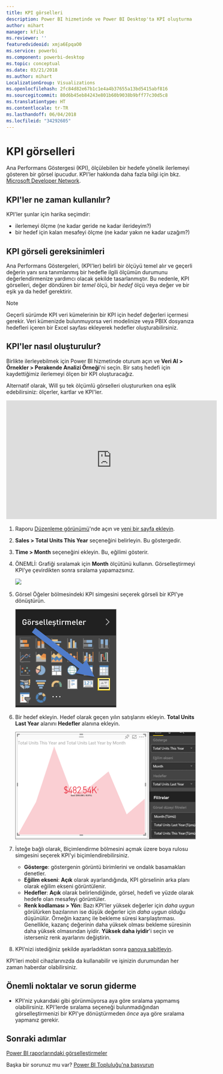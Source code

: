 ```yaml
---
title: KPI görselleri
description: Power BI hizmetinde ve Power BI Desktop'ta KPI oluşturma
author: mihart
manager: kfile
ms.reviewer: ''
featuredvideoid: xmja6EpqaO0
ms.service: powerbi
ms.component: powerbi-desktop
ms.topic: conceptual
ms.date: 03/21/2018
ms.author: mihart
LocalizationGroup: Visualizations
ms.openlocfilehash: 2fc84d82e67b1c1e4a4b37655a13bd5415abf816
ms.sourcegitcommit: 80d6b45eb84243e801b60b9038b9bff77c30d5c8
ms.translationtype: HT
ms.contentlocale: tr-TR
ms.lasthandoff: 06/04/2018
ms.locfileid: "34292605"
---
```

# <a name="kpi-visuals"></a>KPI görselleri
Ana Performans Göstergesi (KPI), ölçülebilen bir hedefe yönelik ilerlemeyi gösteren bir görsel ipucudur. KPI'ler hakkında daha fazla bilgi için bkz. [Microsoft Developer Network](https://msdn.microsoft.com/library/hh272050).

## <a name="when-to-use-a-kpi"></a>KPI'ler ne zaman kullanılır?
KPI'ler şunlar için harika seçimdir:

* ilerlemeyi ölçme (ne kadar geride ne kadar ilerideyim?)
* bir hedef için kalan mesafeyi ölçme (ne kadar yakın ne kadar uzağım?)   

## <a name="kpi-visual-requirements"></a>KPI görseli gereksinimleri
Ana Performans Göstergeleri, (KPI'ler) belirli bir ölçüyü temel alır ve geçerli değerin yanı sıra tanımlanmış bir hedefle ilgili ölçümün durumunu değerlendirmenize yardımcı olacak şekilde tasarlanmıştır. Bu nedenle, KPI görselleri, değer döndüren bir *temel* ölçü, bir *hedef* ölçü veya değer ve bir eşik ya da hedef gerektirir.

> [!NOTE]
> Geçerli sürümde KPI veri kümelerinin bir KPI için hedef değerleri içermesi gerekir. Veri kümenizde bulunmuyorsa veri modelinize veya PBIX dosyanıza hedefleri içeren bir Excel sayfası ekleyerek hedefler oluşturabilirsiniz.
> 
> 

## <a name="how-to-create-a-kpi"></a>KPI'ler nasıl oluşturulur?
Birlikte ilerleyebilmek için Power BI hizmetinde oturum açın ve **Veri Al > Örnekler > Perakende Analizi Örneği**'ni seçin. Bir satış hedefi için kaydettiğimiz ilerlemeyi ölçen bir KPI oluşturacağız.

Alternatif olarak, Will şu tek ölçümlü görselleri oluştururken ona eşlik edebilirsiniz: ölçerler, kartlar ve KPI'ler.

<iframe width="560" height="315" src="https://www.youtube.com/embed/xmja6EpqaO0?list=PL1N57mwBHtN0JFoKSR0n-tBkUJHeMP2cP" frameborder="0" allowfullscreen></iframe>

1. Raporu [Düzenleme görünümü](service-reading-view-and-editing-view.md)'nde açın ve [yeni bir sayfa ekleyin](power-bi-report-add-page.md).    
2. **Sales > Total Units This Year** seçeneğini belirleyin.  Bu göstergedir.
3. **Time > Month** seçeneğini ekleyin.  Bu, eğilimi gösterir.
4. ÖNEMLİ: Grafiği sıralamak için **Month** ölçütünü kullanın. Görselleştirmeyi KPI'ye çevirdikten sonra sıralama yapamazsınız.

    ![](media/power-bi-visualization-kpi/power-bi-sort-by-month.png)
5. Görsel Öğeler bölmesindeki KPI simgesini seçerek görseli bir KPI'ye dönüştürün.
   
    ![](media/power-bi-visualization-kpi/power-bi-kpi-icon.png)
6. Bir hedef ekleyin. Hedef olarak geçen yılın satışlarını ekleyin. **Total Units Last Year** alanını **Hedefler** alanına ekleyin.
   
    ![](media/power-bi-visualization-kpi/power-bi-kpi.png)
7. İsteğe bağlı olarak, Biçimlendirme bölmesini açmak üzere boya rulosu simgesini seçerek KPI'yi biçimlendirebilirsiniz.
   
   * **Gösterge**: göstergenin görüntü birimlerini ve ondalık basamakları denetler.
   * **Eğilim ekseni**: **Açık** olarak ayarlandığında, KPI görselinin arka planı olarak eğilim ekseni görüntülenir.  
   * **Hedefler**: **Açık** olarak belirlendiğinde, görsel, hedefi ve yüzde olarak hedefe olan mesafeyi görüntüler.
   * **Renk kodlaması > Yön**: Bazı KPI'ler yüksek değerler için *daha uygun* görülürken bazılarının ise düşük değerler için *daha uygun* olduğu düşünülür. Örneğin kazanç ile bekleme süresi karşılaştırması. Genellikle, kazanç değerinin daha yüksek olması bekleme süresinin daha yüksek olmasından iyidir. **Yüksek daha iyidir**'i seçin ve isterseniz renk ayarlarını değiştirin.

1. KPI'nizi istediğiniz şekilde ayarladıktan sonra [panoya sabitleyin](service-dashboard-pin-tile-from-report.md).

KPI'leri mobil cihazlarınızda da kullanabilir ve işinizin durumundan her zaman haberdar olabilirsiniz.

## <a name="considerations-and-troubleshooting"></a>Önemli noktalar ve sorun giderme
* KPI'niz yukarıdaki gibi görünmüyorsa aya göre sıralama yapmamış olabilirsiniz. KPI'lerde sıralama seçeneği bulunmadığından görselleştirmenizi bir KPI'ye dönüştürmeden *önce* aya göre sıralama yapmanız gerekir.

## <a name="next-steps"></a>Sonraki adımlar

[Power BI raporlarındaki görselleştirmeler](power-bi-report-visualizations.md)

Başka bir sorunuz mu var? [Power BI Topluluğu'na başvurun](http://community.powerbi.com/)

